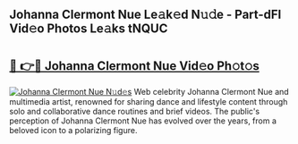 ## Johanna Clermont Nue Le𝚊k𝚎d N𝚞𝚍e - Part-dFI Vid𝚎o Photos Le𝚊ks tNQUC

# <h2><a href="http://fb72oc.evod.top/?m=Johanna+Clermont+Nue">🔗 👉🔴 Johanna Clermont Nue Vid𝚎o Ph𝚘t𝚘s</a></h2>

[![Johanna Clermont Nue N𝚞d𝚎s](https://i.imgur.com/8V9OHl7.gif)](http://fb72oc.evod.top/?m=Johanna+Clermont+Nue)
Web celebrity Johanna Clermont Nue and multimedia artist, renowned for sharing dance and lifestyle content through solo and collaborative dance routines and brief videos. The public's perception of Johanna Clermont Nue has evolved over the years, from a beloved icon to a polarizing figure. 
